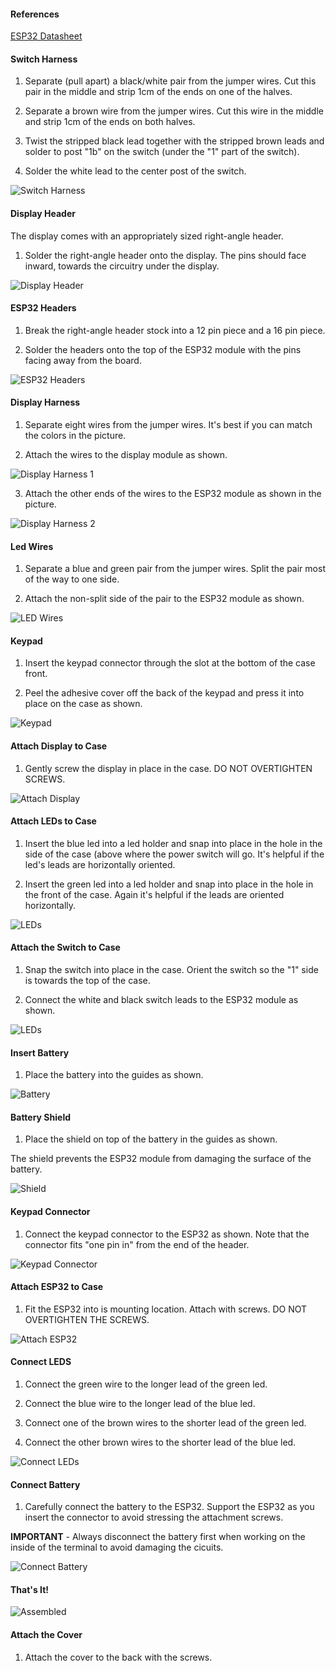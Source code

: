 
#### References

[ESP32 Datasheet](https://cdn.sparkfun.com/assets/learn_tutorials/8/5/2/ESP32ThingPlus_GraphicalDatasheet.pdf)

#### Switch Harness

1. Separate (pull apart) a black/white pair from the jumper wires.
   Cut this pair in the middle and strip 1cm of the ends on one of the
   halves.

2. Separate a brown wire from the jumper wires. Cut this wire in the
   middle and strip 1cm of the ends on both halves.
   
3. Twist the stripped black lead together with the stripped brown
   leads and solder to post "1b" on the switch (under the "1" part of
   the switch).

4. Solder the white lead to the center post of the switch.

![Switch Harness](images/switch-harness.jpg)


#### Display Header

The display comes with an appropriately sized right-angle header.

1. Solder the right-angle header onto the display.  The pins should
   face inward, towards the circuitry under the display.
   
![Display Header](images/display-header.jpg)


#### ESP32 Headers

1. Break the right-angle header stock into a 12 pin piece and a 16 pin
   piece.
   
2. Solder the headers onto the top of the ESP32 module with the pins
   facing away from the board.
   
![ESP32 Headers](images/esp32-headers.jpg)
   

#### Display Harness

1. Separate eight wires from the jumper wires.  It's best if you can
   match the colors in the picture.
   
2. Attach the wires to the display module as shown.

![Display Harness 1](images/display-harness1.jpg)

3. Attach the other ends of the wires to the ESP32 module as shown in
   the picture.
   
![Display Harness 2](images/display-harness2.jpg)
   

#### Led Wires

1. Separate a blue and green pair from the jumper wires.  Split the
   pair most of the way to one side.
   
2.  Attach the non-split side of the pair to the ESP32 module as
    shown.

![LED Wires](images/led-wires.jpg)
    
    
#### Keypad

1. Insert the keypad connector through the slot at the bottom of the
   case front.
   
2. Peel the adhesive cover off the back of the keypad and press it
   into place on the case as shown.
   
![Keypad](images/keypad.jpg)


#### Attach Display to Case

1. Gently screw the display in place in the case.  DO NOT OVERTIGHTEN
   SCREWS.
   
![Attach Display](images/attach-display.jpg)
   

#### Attach LEDs to Case

1. Insert the blue led into a led holder and snap into place in the
   hole in the side of the case (above where the power switch will go.
   It's helpful if the led's leads are horizontally oriented.
   
2. Insert the green led into a led holder and snap into place in the
   hole in the front of the case.  Again it's helpful if the leads are
   oriented horizontally.
   
![LEDs](images/leds.jpg)


#### Attach the Switch to Case

1. Snap the switch into place in the case.  Orient the switch so the
   "1" side is towards the top of the case.
   
2. Connect the white and black switch leads to the ESP32 module as
   shown.
   
![LEDs](images/switch-attach.jpg)


#### Insert Battery

1. Place the battery into the guides as shown.

![Battery](images/battery.jpg)


#### Battery Shield

1. Place the shield on top of the battery in the guides as shown.

The shield prevents the ESP32 module from damaging the surface of the
battery.

![Shield](images/shield.jpg)


#### Keypad Connector

1. Connect the keypad connector to the ESP32 as shown. Note that the
   connector fits "one pin in" from the end of the header.

![Keypad Connector](images/keypad-connector.jpg)


#### Attach ESP32 to Case

1. Fit the ESP32 into is mounting location.  Attach with screws.  DO
   NOT OVERTIGHTEN THE SCREWS.

![Attach ESP32](images/attach-esp32.jpg)


#### Connect LEDS

1. Connect the green wire to the longer lead of the green led.

2. Connect the blue wire to the longer lead of the blue led.

3. Connect one of the brown wires to the shorter lead of the green led.

4. Connect the other brown wires to the shorter lead of the blue led.

![Connect LEDs](images/connect-leds.jpg)


#### Connect Battery

1. Carefully connect the battery to the ESP32.  Support the ESP32 as
   you insert the connector to avoid stressing the attachment screws.
   
**IMPORTANT** - Always disconnect the battery first when working on
the inside of the terminal to avoid damaging the cicuits.

![Connect Battery](images/connect-battery.jpg)


#### That's It!

![Assembled](images/assembled.jpg)


#### Attach the Cover

1. Attach the cover to the back with the screws.

